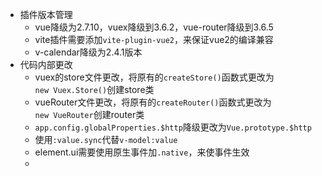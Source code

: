 - 插件版本管理
	- vue降级为2.7.10，vuex降级到3.6.2，vue-router降级到3.6.5
	- vite插件需要添加``vite-plugin-vue2``，来保证vue2的编译兼容
	- v-calendar降级为2.4.1版本
- 代码内部更改
	- vuex的store文件更改，将原有的``createStore()``函数式更改为``new Vuex.Store()``创建store类
	- vueRouter文件更改，将原有的``createRouter()``函数式更改为``new VueRouter``创建router类
	- ``app.config.globalProperties.$http``降级更改为``Vue.prototype.$http``
	- 使用``:value.sync``代替``v-model:value``
	- element.ui需要使用原生事件加``.native``，来使事件生效
	-